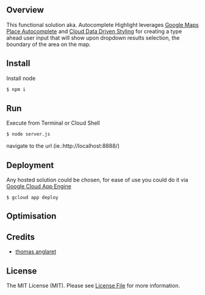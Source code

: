 ## Overview

This functional solution aka. Autocomplete Highlight leverages [Google Maps Place Autocomplete](https://developers.google.com/maps/documentation/places/web-service/autocomplete) and [Cloud Data Driven Styling](https://developers.google.com/maps/documentation/javascript/dds-boundaries/overview) for creating a type ahead user input that will show upon dropdown results selection, the boundary of the area on the map.

<!-- <img src="./doc_images/example.png" width="330" height="118">
<br> 

[Sample app](x) -->


<!-- 
## Reference Architecture

![High-Level-overview](/doc_images/ ) -->


## Install

Install node
``` bash
$ npm i
```

## Run

Execute from Terminal or Cloud Shell
``` bash
$ node server.js
```
navigate to the url (ie.:http://localhost:8888/)

## Deployment

Any hosted solution could be chosen, for ease of use you could do it via [Google Cloud App Engine](https://cloud.google.com/appengine) 
``` 
$ gcloud app deploy
```


## Optimisation


## Credits

- [thomas anglaret](https://www.linkedin.com/in/thomas-anglaret)

## License

The MIT License (MIT). Please see [License File](LICENSE.md) for more information.
